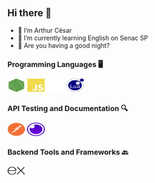 ## Hi there 👋
- 👤 I’m Arthur César
- 🌱 I’m currently learning English on Senac SP
- 🌙 Are you having a good night?

### Programming Languages 🖥️
<div>
 <img title="NodeJS" alt="NodeJS" height="30" width="40" src="https://raw.githubusercontent.com/devicons/devicon/master/icons/nodejs/nodejs-plain.svg">
 <img title="JavaScript" alt="JavaScript" height="30" width="40" src="https://raw.githubusercontent.com/devicons/devicon/master/icons/javascript/javascript-plain.svg">
 <img title="DiscordJS" alt="TypeScript" height="30" width="40" src="https://raw.githubusercontent.com/devicons/devicon/refs/heads/master/icons/discordjs/discordjs-plain.svg">
 <img title="Lua" alt="Lua" height="30" width="40" src="https://raw.githubusercontent.com/devicons/devicon/master/icons/lua/lua-plain.svg">
</div>

### API Testing and Documentation 🔍
<div>
 <img title="Postman" alt="Postman" height="30" width="40" src="https://raw.githubusercontent.com/devicons/devicon/master/icons/postman/postman-plain.svg">
 <img title="Insomnia" alt="Insomnia" height="30" width="40" src="https://raw.githubusercontent.com/devicons/devicon/master/icons/insomnia/insomnia-original.svg">
</div>

### Backend Tools and Frameworks 🔙
<div>
 <img title="Express" alt="Express" height="30" width="40" src="https://raw.githubusercontent.com/devicons/devicon/master/icons/express/express-original.svg">
</div>

<!--
**zxkurtz/zxkurtz** is a ✨ _special_ ✨ repository because its `README.md` (this file) appears on your GitHub profile.

Here are some ideas to get you started:

- 🔭 I’m currently working on ...
- 🌱 I’m currently learning ...
- 👯 I’m looking to collaborate on ...
- 🤔 I’m looking for help with ...
- 💬 Ask me about ...
- 📫 How to reach me: ...
- 😄 Pronouns: ...
- ⚡ Fun fact: ...
-->
